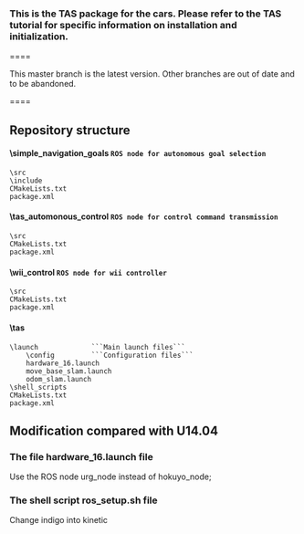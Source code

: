 ### This is the TAS package for the cars. Please refer to the TAS tutorial for specific information on installation and initialization.
====

This master branch is the latest version. Other branches are out of date and to be abandoned.

====
## Repository structure

#### \simple_navigation_goals		```ROS node for autonomous goal selection```
 	\src
	\include
	CMakeLists.txt
	package.xml
#### \tas_automonous_control			```ROS node for control command transmission```
	\src
	CMakeLists.txt
	package.xml
#### \wii_control				```ROS node for wii controller```
	\src
	CMakeLists.txt
	package.xml
#### \tas
	\launch				```Main launch files```
		\config			```Configuration files```
		hardware_16.launch
		move_base_slam.launch
		odom_slam.launch
	\shell_scripts
	CMakeLists.txt
	package.xml

## Modification compared with U14.04

### The file hardware_16.launch file
Use the ROS node urg_node instead of hokuyo_node;


### The shell script ros_setup.sh file
Change indigo into kinetic
